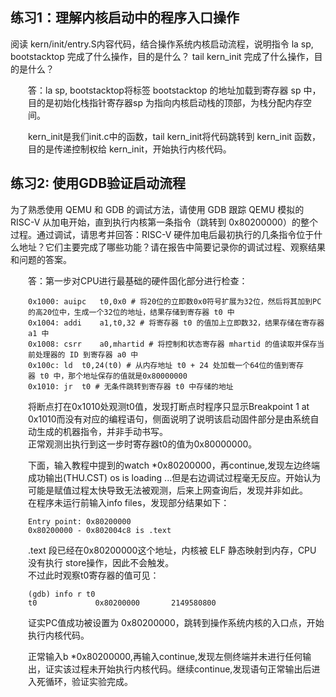 ## 练习1：理解内核启动中的程序入口操作

阅读 kern/init/entry.S内容代码，结合操作系统内核启动流程，说明指令 la sp, bootstacktop 完成了什么操作，目的是什么？ tail kern_init 完成了什么操作，目的是什么？
<div style="margin-left:2em;">
答：la sp, bootstacktop将标签 bootstacktop 的地址加载到寄存器 sp 中，目的是初始化栈指针寄存器sp 为指向内核启动栈的顶部，为栈分配内存空间。
<p></p>
kern_init是我们init.c中的函数，tail kern_init将代码跳转到 kern_init 函数，目的是传递控制权给 kern_init，开始执行内核代码。</div>

## 练习2: 使用GDB验证启动流程

为了熟悉使用 QEMU 和 GDB 的调试方法，请使用 GDB 跟踪 QEMU 模拟的 RISC-V 从加电开始，直到执行内核第一条指令（跳转到 0x80200000）的整个过程。通过调试，请思考并回答：RISC-V 硬件加电后最初执行的几条指令位于什么地址？它们主要完成了哪些功能？请在报告中简要记录你的调试过程、观察结果和问题的答案。
<div style="margin-left:2em;">
答：第一步对CPU进行最基础的硬件固化部分进行检查： 

```
0x1000: auipc	t0,0x0 # 将20位的立即数0x0符号扩展为32位，然后将其加到PC的高20位中，生成一个32位的地址，结果存储到寄存器 t0 中
0x1004:	addi	a1,t0,32 # 将寄存器 t0 的值加上立即数32，结果存储在寄存器 a1 中
0x1008:	csrr	a0,mhartid # 将控制和状态寄存器 mhartid 的值读取并保存当前处理器的 ID 到寄存器 a0 中
0x100c:	ld	t0,24(t0) # 从内存地址 t0 + 24 处加载一个64位的值到寄存器 t0 中，那个地址保存的值就是0x80000000
0x1010:	jr	t0 # 无条件跳转到寄存器 t0 中存储的地址
```

将断点打在0x1010处观测t0值，发现打断点时程序只显示Breakpoint 1 at 0x1010而没有对应的编程语句，侧面说明了说明该启动固件部分是由系统自动生成的机器指令，并非手动书写。<br>
正常观测出执行到这一步时寄存器t0的值为0x80000000。
<p></p>
下面，输入教程中提到的watch *0x80200000，再continue,发现左边终端成功输出(THU.CST) os is loading ...但是右边调试过程毫无反应。开始认为可能是赋值过程太快导致无法被观测，后来上网查询后，发现并非如此。<br>
在程序未运行前输入info files，发现部分结果如下：

```
Entry point: 0x80200000
0x80200000 - 0x802004c8 is .text
```
.text 段已经在0x80200000这个地址，内核被 ELF 静态映射到内存，CPU 没有执行 store操作，因此不会触发。<br>
不过此时观察t0寄存器的值可见：
```
(gdb) info r t0
t0             0x80200000       2149580800
```
证实PC值成功被设置为 0x80200000，跳转到操作系统内核的入口点，开始执行内核代码。
<p></p>
正常输入b *0x80200000,再输入continue,发现左侧终端并未进行任何输出，证实该过程未开始执行内核代码。继续continue,发现语句正常输出后进入死循环，验证实验完成。

</div>



    